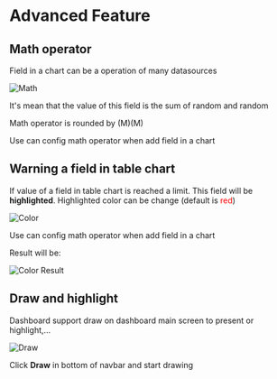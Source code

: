 # Advanced Feature

## Math operator

Field in a chart can be a operation of many datasources

![Math](/dashboard/docs/pictures/math.png)

It's mean that the value of this field is the sum of random and random

Math operator is rounded by (M)(M)

Use can config math operator when add field in a chart

## Warning a field in table chart

If value of a field in table chart is reached a limit. This field will be **highlighted**. Highlighted color can be change (default is <span style="color:red">red</span>)

![Color](/dashboard/docs/pictures/color.png)

Use can config math operator when add field in a chart

Result will be:

![Color Result](/dashboard/docs/pictures/colorrs.png)

## Draw and highlight
Dashboard support draw on dashboard main screen to present or highlight,...

![Draw](/dashboard/docs/pictures/draw.png)

Click **Draw** in bottom of navbar and start drawing